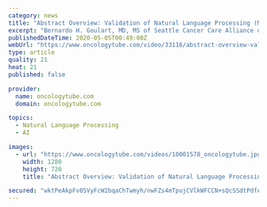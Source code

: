 ```yaml
---
category: news
title: "Abstract Overview: Validation of Natural Language Processing (NLP) of EGFR and ALK Tests in NSCLC Patients"
excerpt: "Bernardo H. Goulart, MD, MS of Seattle Cancer Care Alliance discusses the use of natural language processing (NLP) for patients with non-small cell lung cancer. This was recorded at the 2017 ASCO Annual Meeting in Chicago,"
publishedDateTime: 2020-05-05T00:49:00Z
webUrl: "https://www.oncologytube.com/video/33116/abstract-overview-validation-of-natural-language-processing-nlp-of-egfr-and-alk-tests-in-nsclc-patients?page=1&channelName=AnnualMeeting2017"
type: article
quality: 21
heat: 21
published: false

provider:
  name: oncologytube.com
  domain: oncologytube.com

topics:
  - Natural Language Processing
  - AI

images:
  - url: "https://www.oncologytube.com/videos/10001578_oncologytube.jpg?1566918914"
    width: 1280
    height: 720
    title: "Abstract Overview: Validation of Natural Language Processing (NLP) of EGFR and ALK Tests in NSCLC Patients"

secured: "wktPeAkpFv05VyFcW2bqaChTwmyh/nwFZs4mTpujCVlkWFCCN+sQcSSdtPdfALqYx+yfn5o1CEXg6zm9nCwGxlbK0MowpxNImnXzlEUkDhhfbOU4CNmUv8OVb4YaR2/9CrOVmZBkI5Alh5ZC95jSHDPEWhKfkPM4V2nTcQdhwb0mAqshZ0ey++UFH/4vXr5EkIbUzRNKseY3dBkNz888gncEJzXtrvpYMwDtgwM9fy/3/4r5LMKGHJYL/VJQyeVKqxHslsCrxOTWwZeDcEksMd5A1xZNZddZGxJQ5nAWvctNXUxPtfdogUu9Ol7w8nP5zgOJYgPKb5a54n/NLwxIxsGRROL0qAu+Qc/K3wHDlE8WCEY3tNaZivl1B/wdElDWRQJ08LUUWfX3LRRw76zbuZTPjvZoukYG93g6CKyMWy6Dp8HTftjacIgortJeOERbovXVCbc2ckI5THwlsPsisEYf+tD0alYqsWM45MaWr6I=;Y9LRqHvnFvTG25OfNBp+CQ=="
---
```


